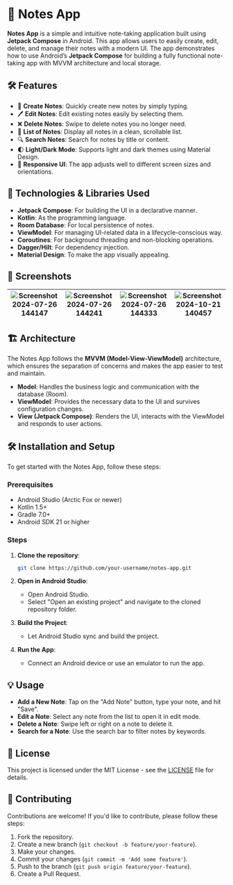 # 📒 Notes App

**Notes App** is a simple and intuitive note-taking application built using **Jetpack Compose** in Android. This app allows users to easily create, edit, delete, and manage their notes with a modern UI. The app demonstrates how to use Android’s **Jetpack Compose** for building a fully functional note-taking app with MVVM architecture and local storage.

## 🛠️ Features

- 📝 **Create Notes**: Quickly create new notes by simply typing.
- 🖊️ **Edit Notes**: Edit existing notes easily by selecting them.
- ❌ **Delete Notes**: Swipe to delete notes you no longer need.
- 📑 **List of Notes**: Display all notes in a clean, scrollable list.
- 🔍 **Search Notes**: Search for notes by title or content.
- 🌓 **Light/Dark Mode**: Supports light and dark themes using Material Design.
- 📱 **Responsive UI**: The app adjusts well to different screen sizes and orientations.

## 🚀 Technologies & Libraries Used

- **Jetpack Compose**: For building the UI in a declarative manner.
- **Kotlin**: As the programming language.
- **Room Database**: For local persistence of notes.
- **ViewModel**: For managing UI-related data in a lifecycle-conscious way.
- **Coroutines**: For background threading and non-blocking operations.
- **Dagger/Hilt**: For dependency injection.
- **Material Design**: To make the app visually appealing.

## 📱 Screenshots

| ![Screenshot 2024-07-26 144147](https://github.com/user-attachments/assets/fa6dcd21-9c53-475f-9a29-4d9a2e5c0add) | ![Screenshot 2024-07-26 144241](https://github.com/user-attachments/assets/45662823-ea04-4e8e-a04c-9c541d73295d) | ![Screenshot 2024-07-26 144333](https://github.com/user-attachments/assets/3185b4af-4838-4a9e-826c-2dac50fd5986) | ![Screenshot 2024-10-21 140457](https://github.com/user-attachments/assets/710ab2aa-d682-49f5-bb0c-8711fa6e87a7) |
|------------------------------------------------------------------------------------------------------------------|------------------------------------------------------------------------------------------------------------------|------------------------------------------------------------------------------------------------------------------|------------------------------------------------------------------------------------------------------------------|

## 🏗️ Architecture

The Notes App follows the **MVVM (Model-View-ViewModel)** architecture, which ensures the separation of concerns and makes the app easier to test and maintain.

- **Model**: Handles the business logic and communication with the database (Room).
- **ViewModel**: Provides the necessary data to the UI and survives configuration changes.
- **View (Jetpack Compose)**: Renders the UI, interacts with the ViewModel and responds to user actions.

## 🛠️ Installation and Setup

To get started with the Notes App, follow these steps:

### Prerequisites

- Android Studio (Arctic Fox or newer)
- Kotlin 1.5+
- Gradle 7.0+
- Android SDK 21 or higher

### Steps

1. **Clone the repository**:
    ```bash
    git clone https://github.com/your-username/notes-app.git
    ```

2. **Open in Android Studio**:
   - Open Android Studio.
   - Select "Open an existing project" and navigate to the cloned repository folder.

3. **Build the Project**:
   - Let Android Studio sync and build the project.

4. **Run the App**:
   - Connect an Android device or use an emulator to run the app.

## 💡 Usage

- **Add a New Note**: Tap on the "Add Note" button, type your note, and hit "Save".
- **Edit a Note**: Select any note from the list to open it in edit mode.
- **Delete a Note**: Swipe left or right on a note to delete it.
- **Search for a Note**: Use the search bar to filter notes by keywords.

## 📄 License

This project is licensed under the MIT License - see the [LICENSE](LICENSE) file for details.

## 🤝 Contributing

Contributions are welcome! If you'd like to contribute, please follow these steps:

1. Fork the repository.
2. Create a new branch (`git checkout -b feature/your-feature`).
3. Make your changes.
4. Commit your changes (`git commit -m 'Add some feature'`).
5. Push to the branch (`git push origin feature/your-feature`).
6. Create a Pull Request.
